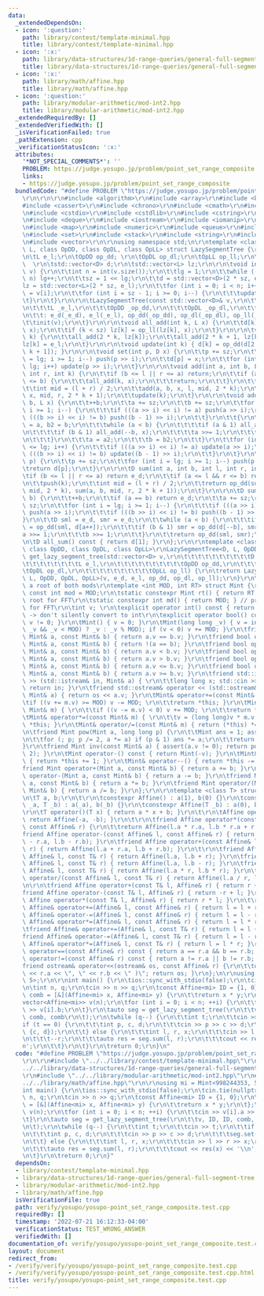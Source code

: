 ```yaml
---
data:
  _extendedDependsOn:
  - icon: ':question:'
    path: library/contest/template-minimal.hpp
    title: library/contest/template-minimal.hpp
  - icon: ':x:'
    path: library/data-structures/1d-range-queries/general-full-segment-tree.hpp
    title: library/data-structures/1d-range-queries/general-full-segment-tree.hpp
  - icon: ':x:'
    path: library/math/affine.hpp
    title: library/math/affine.hpp
  - icon: ':question:'
    path: library/modular-arithmetic/mod-int2.hpp
    title: library/modular-arithmetic/mod-int2.hpp
  _extendedRequiredBy: []
  _extendedVerifiedWith: []
  _isVerificationFailed: true
  _pathExtension: cpp
  _verificationStatusIcon: ':x:'
  attributes:
    '*NOT_SPECIAL_COMMENTS*': ''
    PROBLEM: https://judge.yosupo.jp/problem/point_set_range_composite
    links:
    - https://judge.yosupo.jp/problem/point_set_range_composite
  bundledCode: "#define PROBLEM \"https://judge.yosupo.jp/problem/point_set_range_composite\"\
    \r\n\r\n\r\n#include <algorithm>\r\n#include <array>\r\n#include <bitset>\r\n\
    #include <cassert>\r\n#include <chrono>\r\n#include <cmath>\r\n#include <complex>\r\
    \n#include <cstdio>\r\n#include <cstdlib>\r\n#include <cstring>\r\n#include <ctime>\r\
    \n#include <deque>\r\n#include <iostream>\r\n#include <iomanip>\r\n#include <list>\r\
    \n#include <map>\r\n#include <numeric>\r\n#include <queue>\r\n#include <random>\r\
    \n#include <set>\r\n#include <stack>\r\n#include <string>\r\n#include <unordered_map>\r\
    \n#include <vector>\r\n\r\nusing namespace std;\n\r\ntemplate <class D, class\
    \ L, class OpDD, class OpDL, class OpLL> struct LazySegmentTree {\r\n\tD e_d;\r\
    \n\tL e_l;\r\n\tOpDD op_dd; \r\n\tOpDL op_dl;\r\n\tOpLL op_ll;\r\n\tint sz, lg;\
    \  \r\n\tstd::vector<D> d;\r\n\tstd::vector<L> lz;\r\n\r\n\tvoid init(const std::vector<D>&\
    \ v) {\r\n\t\tint n = int(v.size());\r\n\t\tlg = 1;\r\n\t\twhile ((1 << lg) <\
    \ n) lg++;\r\n\t\tsz = 1 << lg;\r\n\t\td = std::vector<D>(2 * sz, e_d);\r\n\t\t\
    lz = std::vector<L>(2 * sz, e_l);\r\n\t\tfor (int i = 0; i < n; i++) d[sz + i]\
    \ = v[i];\r\n\t\tfor (int i = sz - 1; i >= 0; i--) {\r\n\t\t\tupdate(i);\r\n\t\
    \t}\r\n\t}\r\n\r\n\tLazySegmentTree(const std::vector<D>& v,\r\n\t\t\tD _e_d,\r\
    \n\t\t\tL _e_l,\r\n\t\t\tOpDD _op_dd,\r\n\t\t\tOpDL _op_dl,\r\n\t\t\tOpLL _op_ll)\r\
    \n\t\t: e_d(_e_d), e_l(_e_l), op_dd(_op_dd), op_dl(_op_dl), op_ll(_op_ll) {\r\n\
    \t\tinit(v);\r\n\t}\r\n\r\n\tvoid all_add(int k, L x) {\r\n\t\td[k] = op_dl(d[k],\
    \ x);\r\n\t\tif (k < sz) lz[k] = op_ll(lz[k], x);\r\n\t}\r\n\r\n\tvoid push(int\
    \ k) {\r\n\t\tall_add(2 * k, lz[k]);\r\n\t\tall_add(2 * k + 1, lz[k]);\r\n\t\t\
    lz[k] = e_l;\r\n\t}\r\n\r\n\tvoid update(int k) { d[k] = op_dd(d[2 * k], d[2 *\
    \ k + 1]); }\r\n\r\n\tvoid set(int p, D x) {\r\n\t\tp += sz;\r\n\t\tfor (int i\
    \ = lg; i >= 1; i--) push(p >> i);\r\n\t\td[p] = x;\r\n\t\tfor (int i = 1; i <=\
    \ lg; i++) update(p >> i);\r\n\t}\r\n\r\n\tvoid add(int a, int b, L x, int l,\
    \ int r, int k) {\r\n\t\tif (b <= l || r <= a) return;\r\n\t\tif (a <= l && r\
    \ <= b) {\r\n\t\t\tall_add(k, x);\r\n\t\t\treturn;\r\n\t\t}\r\n\t\tpush(k);\r\n\
    \t\tint mid = (l + r) / 2;\r\n\t\tadd(a, b, x, l, mid, 2 * k);\r\n\t\tadd(a, b,\
    \ x, mid, r, 2 * k + 1);\r\n\t\tupdate(k);\r\n\t}\r\n\r\n\tvoid add(int a, int\
    \ b, L x) {\r\n\t\t++b;\r\n\t\ta += sz;\r\n\t\tb += sz;\r\n\t\tfor (int i = lg;\
    \ i >= 1; i--) {\r\n\t\t\tif (((a >> i) << i) != a) push(a >> i);\r\n\t\t\tif\
    \ (((b >> i) << i) != b) push((b - 1) >> i);\r\n\t\t}\r\n\t\t{\r\n\t\t\tint a2\
    \ = a, b2 = b;\r\n\t\t\twhile (a < b) {\r\n\t\t\t\tif (a & 1) all_add(a++, x);\r\
    \n\t\t\t\tif (b & 1) all_add(--b, x);\r\n\t\t\t\ta >>= 1;\r\n\t\t\t\tb >>= 1;\r\
    \n\t\t\t}\r\n\t\t\ta = a2;\r\n\t\t\tb = b2;\r\n\t\t}\r\n\t\tfor (int i = 1; i\
    \ <= lg; i++) {\r\n\t\t\tif (((a >> i) << i) != a) update(a >> i);\r\n\t\t\tif\
    \ (((b >> i) << i) != b) update((b - 1) >> i);\r\n\t\t}\r\n\t}\r\n\r\n\tD single(int\
    \ p) {\r\n\t\tp += sz;\r\n\t\tfor (int i = lg; i >= 1; i--) push(p >> i);\r\n\t\
    \treturn d[p];\r\n\t}\r\n\r\n\tD sum(int a, int b, int l, int r, int k) {\r\n\t\
    \tif (b <= l || r <= a) return e_d;\r\n\t\tif (a <= l && r <= b) return d[k];\r\
    \n\t\tpush(k);\r\n\t\tint mid = (l + r) / 2;\r\n\t\treturn op_dd(sum(a, b, l,\
    \ mid, 2 * k), sum(a, b, mid, r, 2 * k + 1));\r\n\t}\r\n\r\n\tD sum(int a, int\
    \ b) {\r\n\t\t++b;\r\n\t\tif (a == b) return e_d;\r\n\t\ta += sz;\r\n\t\tb +=\
    \ sz;\r\n\t\tfor (int i = lg; i >= 1; i--) {\r\n\t\t\tif (((a >> i) << i) != a)\
    \ push(a >> i);\r\n\t\t\tif (((b >> i) << i) != b) push((b - 1) >> i);\r\n\t\t\
    }\r\n\t\tD sml = e_d, smr = e_d;\r\n\t\twhile (a < b) {\r\n\t\t\tif (a & 1) sml\
    \ = op_dd(sml, d[a++]);\r\n\t\t\tif (b & 1) smr = op_dd(d[--b], smr);\r\n\t\t\t\
    a >>= 1;\r\n\t\t\tb >>= 1;\r\n\t\t}\r\n\t\treturn op_dd(sml, smr);\r\n\t}\r\n\r\
    \n\tD all_sum() const { return d[1]; }\r\n};\r\n\r\ntemplate <class D, class L,\
    \ class OpDD, class OpDL, class OpLL>\r\nLazySegmentTree<D, L, OpDD, OpDL, OpLL>\
    \ get_lazy_segment_tree(std::vector<D> v,\r\n\t\t\t\t\t\t\t\t\t\tD e_d,\r\n\t\t\
    \t\t\t\t\t\t\t\tL e_l,\r\n\t\t\t\t\t\t\t\t\t\tOpDD op_dd,\r\n\t\t\t\t\t\t\t\t\t\
    \tOpDL op_dl,\r\n\t\t\t\t\t\t\t\t\t\tOpLL op_ll) {\r\n\treturn LazySegmentTree<D,\
    \ L, OpDD, OpDL, OpLL>(v, e_d, e_l, op_dd, op_dl, op_ll);\r\n}\r\n\r\n// 5 is\
    \ a root of both mods\r\ntemplate <int MOD, int RT> struct Mint {\r\n\tstatic\
    \ const int mod = MOD;\r\n\tstatic constexpr Mint rt() { return RT; } // primitive\
    \ root for FFT\r\n\tstatic constexpr int md() { return MOD; } // primitive root\
    \ for FFT\r\n\tint v; \r\n\texplicit operator int() const { return v; } // explicit\
    \ -> don't silently convert to int\r\n\texplicit operator bool() const { return\
    \ v != 0; }\r\n\tMint() { v = 0; }\r\n\tMint(long long _v) { v = int((-MOD <=\
    \ _v && _v < MOD) ? _v : _v % MOD); if (v < 0) v += MOD; }\r\n\tfriend bool operator==(const\
    \ Mint& a, const Mint& b) { return a.v == b.v; }\r\n\tfriend bool operator!=(const\
    \ Mint& a, const Mint& b) { return !(a == b); }\r\n\tfriend bool operator<(const\
    \ Mint& a, const Mint& b) { return a.v < b.v; }\r\n\tfriend bool operator>(const\
    \ Mint& a, const Mint& b) { return a.v > b.v; }\r\n\tfriend bool operator<=(const\
    \ Mint& a, const Mint& b) { return a.v <= b.v; }\r\n\tfriend bool operator>=(const\
    \ Mint& a, const Mint& b) { return a.v >= b.v; }\r\n\tfriend std::istream& operator\
    \ >> (std::istream& in, Mint& a) { \r\n\t\tlong long x; std::cin >> x; a = Mint(x);\
    \ return in; }\r\n\tfriend std::ostream& operator << (std::ostream& os, const\
    \ Mint& a) { return os << a.v; }\r\n\tMint& operator+=(const Mint& m) { \r\n\t\
    \tif ((v += m.v) >= MOD) v -= MOD; \r\n\t\treturn *this; }\r\n\tMint& operator-=(const\
    \ Mint& m) { \r\n\t\tif ((v -= m.v) < 0) v += MOD; \r\n\t\treturn *this; }\r\n\
    \tMint& operator*=(const Mint& m) { \r\n\t\tv = (long long)v * m.v % MOD; return\
    \ *this; }\r\n\tMint& operator/=(const Mint& m) { return (*this) *= inv(m); }\r\
    \n\tfriend Mint pow(Mint a, long long p) {\r\n\t\tMint ans = 1; assert(p >= 0);\r\
    \n\t\tfor (; p; p /= 2, a *= a) if (p & 1) ans *= a;\r\n\t\treturn ans; \r\n\t\
    }\r\n\tfriend Mint inv(const Mint& a) { assert(a.v != 0); return pow(a, MOD -\
    \ 2); }\r\n\tMint operator-() const { return Mint(-v); }\r\n\tMint& operator++()\
    \ { return *this += 1; }\r\n\tMint& operator--() { return *this -= 1; }\r\n\t\
    friend Mint operator+(Mint a, const Mint& b) { return a += b; }\r\n\tfriend Mint\
    \ operator-(Mint a, const Mint& b) { return a -= b; }\r\n\tfriend Mint operator*(Mint\
    \ a, const Mint& b) { return a *= b; }\r\n\tfriend Mint operator/(Mint a, const\
    \ Mint& b) { return a /= b; }\r\n};\r\n\r\ntemplate <class T> struct Affine {\r\
    \n\tT a, b;\r\n\t\r\n\tconstexpr Affine() : a(1), b(0) {}\r\n\tconstexpr Affine(T\
    \ _a, T _b) : a(_a), b(_b) {}\r\n\tconstexpr Affine(T _b) : a(0), b(_b) {}\r\n\
    \r\n\tT operator()(T x) { return a * x + b; }\r\n\t\r\n\tAffine operator-() {\
    \ return Affine(-a, -b); }\r\n\t\r\n\tfriend Affine operator*(const Affine& l,\
    \ const Affine& r) {\r\n\t\treturn Affine(l.a * r.a, l.b * r.a + r.b); }\r\n\t\
    friend Affine operator-(const Affine& l, const Affine& r) { return Affine(l.a\
    \ - r.a, l.b - r.b); }\r\n\tfriend Affine operator+(const Affine& l, const Affine&\
    \ r) { return Affine(l.a + r.a, l.b + r.b); }\r\n\t\r\n\tfriend Affine operator+(const\
    \ Affine& l, const T& r) { return Affine(l.a, l.b + r); }\r\n\tfriend Affine operator-(const\
    \ Affine& l, const T& r) { return Affine(l.a, l.b - r); }\r\n\tfriend Affine operator*(const\
    \ Affine& l, const T& r) { return Affine(l.a * r, l.b * r); }\r\n\tfriend Affine\
    \ operator/(const Affine& l, const T& r) { return Affine(l.a / r, l.b / r); }\r\
    \n\r\n\tfriend Affine operator+(const T& l, Affine& r) { return r + l; }\r\n\t\
    friend Affine operator-(const T& l, Affine& r) { return -r + l; }\r\n\tfriend\
    \ Affine operator*(const T& l, Affine& r) { return r * l; }\r\n\t\r\n\tfriend\
    \ Affine& operator+=(Affine& l, const Affine& r) { return l = l + r; }\r\n\tfriend\
    \ Affine& operator-=(Affine& l, const Affine& r) { return l = l - r; }\r\n\tfriend\
    \ Affine& operator*=(Affine& l, const Affine& r) { return l = l * r; }\r\n\r\n\
    \tfriend Affine& operator+=(Affine& l, const T& r) { return l = l + r; }\r\n\t\
    friend Affine& operator-=(Affine& l, const T& r) { return l = l - r; }\r\n\tfriend\
    \ Affine& operator*=(Affine& l, const T& r) { return l = l * r; }\r\n\r\n\tbool\
    \ operator==(const Affine& r) const { return a == r.a && b == r.b; }\r\n\tbool\
    \ operator!=(const Affine& r) const { return a != r.a || b != r.b; }\r\n\r\n\t\
    friend ostream& operator<<(ostream& os, const Affine& r) {\r\n\t\tos << \"( \"\
    \ << r.a << \", \" << r.b << \" )\"; return os; }\r\n};\n\r\nusing mi = Mint<998244353,\
    \ 5>;\r\n\r\nint main() {\r\n\tios::sync_with_stdio(false);\r\n\tcin.tie(nullptr);\r\
    \n\tint n, q;\r\n\tcin >> n >> q;\r\n\tconst Affine<mi> ID = {1, 0};\r\n\tauto\
    \ comb = [&](Affine<mi> x, Affine<mi> y) {\r\n\t\treturn x * y;\r\n\t};\r\n\t\
    vector<Affine<mi>> v(n);\r\n\tfor (int i = 0; i < n; ++i) {\r\n\t\tcin >> v[i].a\
    \ >> v[i].b;\r\n\t}\r\n\tauto seg = get_lazy_segment_tree(\r\n\t\tv, ID, ID, comb,\
    \ comb, comb\r\n\t);\r\n\twhile (q--) {\r\n\t\tint t;\r\n\t\tcin >> t;\r\n\t\t\
    if (t == 0) {\r\n\t\t\tint p, c, d;\r\n\t\t\tcin >> p >> c >> d;\r\n\t\t\tseg.set(p,\
    \ {c, d});\r\n\t\t} else {\r\n\t\t\tint l, r, x;\r\n\t\t\tcin >> l >> r >> x;\r\
    \n\t\t\t--r;\r\n\t\t\tauto res = seg.sum(l, r);\r\n\t\t\tcout << res(x) << '\\\
    n';\r\n\t\t}\r\n\t}\r\n\treturn 0;\r\n}\n"
  code: "#define PROBLEM \"https://judge.yosupo.jp/problem/point_set_range_composite\"\
    \r\n\r\n#include \"../../library/contest/template-minimal.hpp\"\r\n#include \"\
    ../../library/data-structures/1d-range-queries/general-full-segment-tree.hpp\"\
    \r\n#include \"../../library/modular-arithmetic/mod-int2.hpp\"\r\n#include \"\
    ../../library/math/affine.hpp\"\r\n\r\nusing mi = Mint<998244353, 5>;\r\n\r\n\
    int main() {\r\n\tios::sync_with_stdio(false);\r\n\tcin.tie(nullptr);\r\n\tint\
    \ n, q;\r\n\tcin >> n >> q;\r\n\tconst Affine<mi> ID = {1, 0};\r\n\tauto comb\
    \ = [&](Affine<mi> x, Affine<mi> y) {\r\n\t\treturn x * y;\r\n\t};\r\n\tvector<Affine<mi>>\
    \ v(n);\r\n\tfor (int i = 0; i < n; ++i) {\r\n\t\tcin >> v[i].a >> v[i].b;\r\n\
    \t}\r\n\tauto seg = get_lazy_segment_tree(\r\n\t\tv, ID, ID, comb, comb, comb\r\
    \n\t);\r\n\twhile (q--) {\r\n\t\tint t;\r\n\t\tcin >> t;\r\n\t\tif (t == 0) {\r\
    \n\t\t\tint p, c, d;\r\n\t\t\tcin >> p >> c >> d;\r\n\t\t\tseg.set(p, {c, d});\r\
    \n\t\t} else {\r\n\t\t\tint l, r, x;\r\n\t\t\tcin >> l >> r >> x;\r\n\t\t\t--r;\r\
    \n\t\t\tauto res = seg.sum(l, r);\r\n\t\t\tcout << res(x) << '\\n';\r\n\t\t}\r\
    \n\t}\r\n\treturn 0;\r\n}"
  dependsOn:
  - library/contest/template-minimal.hpp
  - library/data-structures/1d-range-queries/general-full-segment-tree.hpp
  - library/modular-arithmetic/mod-int2.hpp
  - library/math/affine.hpp
  isVerificationFile: true
  path: verify/yosupo/yosupo-point_set_range_composite.test.cpp
  requiredBy: []
  timestamp: '2022-07-21 16:12:33-04:00'
  verificationStatus: TEST_WRONG_ANSWER
  verifiedWith: []
documentation_of: verify/yosupo/yosupo-point_set_range_composite.test.cpp
layout: document
redirect_from:
- /verify/verify/yosupo/yosupo-point_set_range_composite.test.cpp
- /verify/verify/yosupo/yosupo-point_set_range_composite.test.cpp.html
title: verify/yosupo/yosupo-point_set_range_composite.test.cpp
---
```

